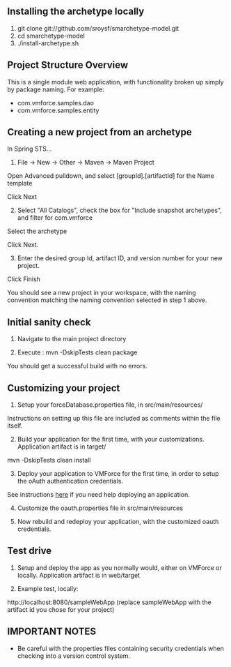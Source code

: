 ## Installing the archetype locally

1. git clone git://github.com/sroysf/smarchetype-model.git
2. cd smarchetype-model
3. ./install-archetype.sh


## Project Structure Overview

This is a single module web application, with functionality broken up simply by package naming. For example:

* com.vmforce.samples.dao
* com.vmforce.samples.entity

## Creating a new project from an archetype

In Spring STS...

1) File -> New -> Other -> Maven -> Maven Project

Open Advanced pulldown, and select [groupId].[artifactId] for the Name template

Click Next

2) Select "All Catalogs", check the box for "Include snapshot archetypes", and filter for com.vmforce

Select the archetype

Click Next.

3) Enter the desired group Id, artifact ID, and version number for your new project.

Click Finish

You should see a new project in your workspace, with the naming convention matching the naming convention selected in step 1 above.


## Initial sanity check

1) Navigate to the main project directory

2) Execute : mvn -DskipTests clean package

You should get a successful build with no errors.

## Customizing your project

1) Setup your forceDatabase.properties file, in src/main/resources/

Instructions on setting up this file are included as comments within the file itself.

2) Build your application for the first time, with your customizations. Application artifact is in target/

mvn -DskipTests clean install

3) Deploy your application to VMForce for the first time, in order to setup the oAuth authentication credentials.

See instructions [here](https://github.com/forcedotcom/vmforce/wiki) if you need help deploying an application.

4) Customize the oauth.properties file in src/main/resources

5) Now rebuild and redeploy your application, with the customized oauth credentials.


## Test drive

1) Setup and deploy the app as you normally would, either on VMForce or locally. Application artifact is in web/target

2) Example test, locally:

http://localhost:8080/sampleWebApp (replace sampleWebApp with the artifact id you chose for your project)

## IMPORTANT NOTES

* Be careful with the properties files containing security credentials when checking into a version control system.
